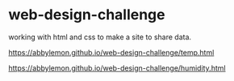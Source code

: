 # web-design-challenge
working with html and css to make a site to share data.

https://abbylemon.github.io/web-design-challenge/temp.html

https://abbylemon.github.io/web-design-challenge/humidity.html

